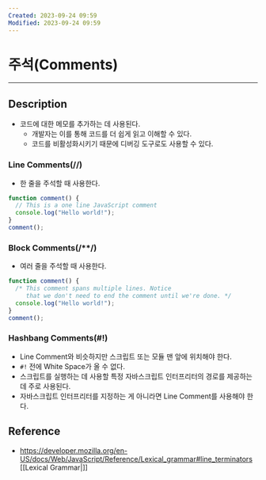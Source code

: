 ```yaml
---
Created: 2023-09-24 09:59
Modified: 2023-09-24 09:59
---
```


# 주석(Comments)
---
## Description
- 코드에 대한 메모를 추가하는 데 사용된다.
	- 개발자는 이를 통해 코드를 더 쉽게 읽고 이해할 수 있다.
	- 코드를 비활성화시키기 때문에 디버깅 도구로도 사용할 수 있다.
### Line Comments(//)
- 한 줄을 주석할 때 사용한다.
```jsx
function comment() {
  // This is a one line JavaScript comment
  console.log("Hello world!");
}
comment();
```
### Block Comments(/\*\*\/)
- 여러 줄을 주석할 때 사용한다.
```jsx
function comment() {
  /* This comment spans multiple lines. Notice
     that we don't need to end the comment until we're done. */
  console.log("Hello world!");
}
comment();
```
### Hashbang Comments(#!)
- Line Comment와 비슷하지만 스크립트 또는 모듈 맨 앞에 위치해야 한다.
- `#!` 전에 White Space가 올 수 없다.
- 스크립트를 실행하는 데 사용할 특정 자바스크립트 인터프리터의 경로를 제공하는데 주로 사용된다.
- 자바스크립트 인터프리터를 지정하는 게 아니라면 Line Comment를 사용해야 한다.
## Reference
- https://developer.mozilla.org/en-US/docs/Web/JavaScript/Reference/Lexical_grammar#line_terminators
[[Lexical Grammar|]]